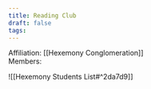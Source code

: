 ```yaml
---
title: Reading Club
draft: false
tags:
---
```

Affiliation: [[Hexemony Conglomeration]]  
Members:

![[Hexemony Students List#^2da7d9]]